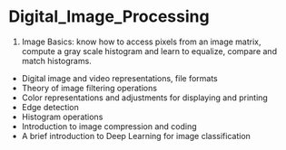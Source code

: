 # Digital_Image_Processing

1. Image Basics: know how to access pixels from an image matrix, compute a gray scale histogram and learn to equalize, compare and match histograms. 

- Digital image and video representations, file formats
- Theory of image filtering operations
- Color representations and adjustments for displaying and printing
- Edge detection
- Histogram operations
- Introduction to image compression and coding
- A brief introduction to Deep Learning for image classification

